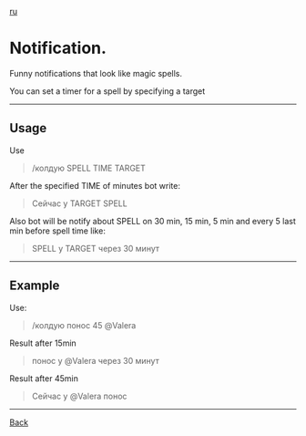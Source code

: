[ru](../ru/NOTIFICATION.md)
# Notification.
Funny notifications that look like magic spells.

You can set a timer for a spell by specifying a target
___
## Usage
Use
> /колдую SPELL TIME TARGET 

After the specified TIME of minutes bot write:
> Сейчас у TARGET SPELL

Also bot will be notify about SPELL on 30 min, 15 min, 5 min and every 5 last min before spell time like:
> SPELL у TARGET через 30 минут

___
## Example
Use:
> /колдую понос 45 @Valera

Result after 15min
> понос у @Valera через 30 минут

Result after 45min
> Сейчас у @Valera понос

___

[Back](../README.md)
